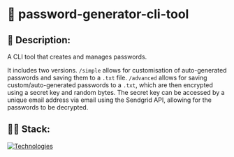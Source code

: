 # 🔐 password-generator-cli-tool

## 📃 Description:
A CLI tool that creates and manages passwords. 

It includes two versions. ```/simple``` allows for customisation of auto-generated passwords and saving them to a ```.txt``` file. ```/advanced``` allows for saving 
custom/auto-generated passwords to a ```.txt```, which are then encrypted using a secret key and random bytes. The secret key can be accessed by a unique email address
via email using the Sendgrid API, allowing for the passwords to be decrypted.

## 👩‍💻 Stack:
[![Technologies](https://skillicons.dev/icons?i=js,nodejs&theme=dark)](https://skillicons.dev)
